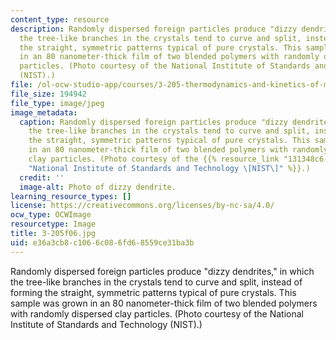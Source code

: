 ```yaml
---
content_type: resource
description: Randomly dispersed foreign particles produce "dizzy dendrites," in which
  the tree-like branches in the crystals tend to curve and split, instead of forming
  the straight, symmetric patterns typical of pure crystals. This sample was grown
  in an 80 nanometer-thick film of two blended polymers with randomly dispersed clay
  particles. (Photo courtesy of the National Institute of Standards and Technology
  (NIST).)
file: /ol-ocw-studio-app/courses/3-205-thermodynamics-and-kinetics-of-materials-fall-2006/e36a3cb8c1066c086fd68559ce31ba3b_3-205f06.jpg
file_size: 194942
file_type: image/jpeg
image_metadata:
  caption: Randomly dispersed foreign particles produce "dizzy dendrites," in which
    the tree-like branches in the crystals tend to curve and split, instead of forming
    the straight, symmetric patterns typical of pure crystals. This sample was grown
    in an 80 nanometer-thick film of two blended polymers with randomly dispersed
    clay particles. (Photo courtesy of the {{% resource_link "131348c6-835c-4a9e-9e09-6137f2fb6ec4"
    "National Institute of Standards and Technology \[NIST\]" %}}.)
  credit: ''
  image-alt: Photo of dizzy dendrite.
learning_resource_types: []
license: https://creativecommons.org/licenses/by-nc-sa/4.0/
ocw_type: OCWImage
resourcetype: Image
title: 3-205f06.jpg
uid: e36a3cb8-c106-6c08-6fd6-8559ce31ba3b
---
```

Randomly dispersed foreign particles produce "dizzy dendrites," in which the tree-like branches in the crystals tend to curve and split, instead of forming the straight, symmetric patterns typical of pure crystals. This sample was grown in an 80 nanometer-thick film of two blended polymers with randomly dispersed clay particles. (Photo courtesy of the National Institute of Standards and Technology (NIST).)